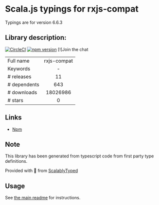 
# Scala.js typings for rxjs-compat

Typings are for version 6.6.3

## Library description:
[![CircleCI](https://circleci.com/gh/ReactiveX/rxjs/tree/6.x.svg?style=svg)](https://circleci.com/gh/ReactiveX/rxjs/tree/6.x) [![npm version](https://badge.fury.io/js/%40reactivex%2Frxjs.svg)](http://badge.fury.io/js/%40reactivex%2Frxjs) [![Join the chat

|                    |                 |
| ------------------ | :-------------: |
| Full name          | rxjs-compat |
| Keywords           | - |
| # releases         | 11 |
| # dependents       | 643 |
| # downloads        | 18026986 |
| # stars            | 0 |

## Links
- [Npm](https://www.npmjs.com/package/rxjs-compat)
    


## Note
This library has been generated from typescript code from first party type definitions.

Provided with :purple_heart: from [ScalablyTyped](https://github.com/oyvindberg/ScalablyTyped)

## Usage
See [the main readme](../../readme.md) for instructions.


